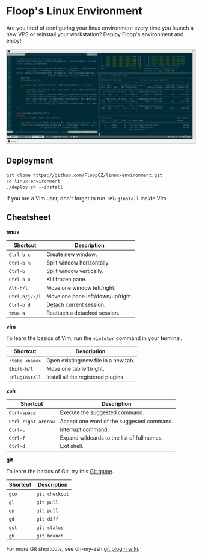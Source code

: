 # Floop's Linux Environment

Are you tired of configuring your linux environment every time you launch a new VPS or reinstall your workstation?
Deploy Floop's environment and enjoy!

![screenshot](screenshot.png "Floop's environment screenshot")

## Deployment

```
git clone https://github.com/FloopCZ/linux-environment.git
cd linux-environment
./deploy.sh --install
```

If you are a Vim user, don't forget to run `:PlugInstall` inside
Vim.

## Cheatsheet

__tmux__

| Shortcut         | Description                            |
| ---------------- | -------------------------------        |
| `Ctrl-b c`       | Create new window.                     |
| `Ctrl-b %`       | Split window horizontally.             |
| `Ctrl-b _`       | Split window vertically.               |
| `Ctrl-b x`       | Kill frozen pane.                      |
| `Alt-h/l`        | Move one window left/right.            |
| `Ctrl-h/j/k/l`   | Move one pane left/down/up/right.      |
| `Ctrl-b d`       | Detach current session.                |
| `tmux a`         | Reattach a detached session.           |

__vim__

To learn the basics of Vim, run the `vimtutor` command in your terminal.

| Shortcut         | Description                            |
| ---------------- | -------------------------------        |
| `:tabe <name>`   | Open existing/new file in a new tab.   |
| `Shift-h/l`      | Move one tab left/right.               |
| `:PlugInstall`   | Install all the registered plugins.    |

__zsh__

| Shortcut              | Description                                 |
| --------------------- | -----------------------------------------   |
| `Ctrl-space`          | Execute the suggested command.              |
| `Ctrl-right arrrow`   | Accept one word of the suggested command.   |
| `Ctrl-c`              | Interrupt command.                          |
| `Ctrl-f`              | Expand wildcards to the list of full names. |
| `Ctrl-d`              | Exit shell.                                 |

__git__

To learn the basics of Git, try this [Git game](https://try.github.io).

| Shortcut              | Description                               |
| --------------------- | ----------------------------------------- |
| `gco`                 | `git checkout`                            |
| `gl`                  | `git pull`                                |
| `gp`                  | `git pull`                                |
| `gd`                  | `git diff`                                |
| `gst`                 | `git status`                              |
| `gb`                  | `git branch`                              |

For more Git shortcuts, see oh-my-zsh
[git plugin wiki](https://github.com/robbyrussell/oh-my-zsh/wiki/Plugin:git).
